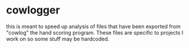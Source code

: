 # cowlogger
this is meant to speed up analysis of files that have been exported from "cowlog" the hand scoring program.
These files are specific to projects I work on so some stuff may be hardcoded.
